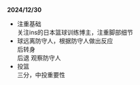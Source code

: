 **2024/12/30**  
- 注重基础  
  关注ins的日本篮球训练博主，注重脚部细节
- 球远离防守人，根据防守人做出反应  
  后转身  
  后退
  观察防守人
- 投篮  
  三分，中投重要性
